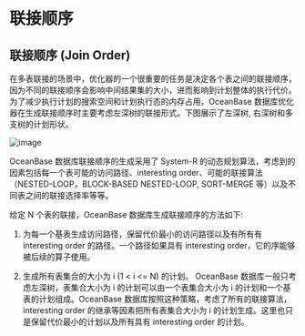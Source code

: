 联接顺序 
=========================





联接顺序 (Join Order) 
--------------------------

在多表联接的场景中，优化器的一个很重要的任务是决定各个表之间的联接顺序，因为不同的联接顺序会影响中间结果集的大小，进而影响到计划整体的执行代价。为了减少执行计划的搜索空间和计划执行态的内存占用，OceanBase 数据库优化器在生成联接顺序时主要考虑左深树的联接形式。下图展示了左深树, 右深树和多支树的计划形状。

![image](https://static-aliyun-doc.oss-accelerate.aliyuncs.com/assets/img/zh-CN/0788744061/p167293.png "image")



OceanBase 数据库联接顺序的生成采用了 System-R 的动态规划算法，考虑到的因素包括每一个表可能的访问路径、interesting order、可能的联接算法（NESTED-LOOP，BLOCK-BASED NESTED-LOOP, SORT-MERGE 等）以及不同表之间的联接选择率等等。

给定 N 个表的联接，OceanBase 数据库生成联接顺序的方法如下:

1. 为每一个基表生成访问路径，保留代价最小的访问路径以及有所有有 interesting order 的路径。一个路径如果具有 interesting order，它的序能够被后续的算子使用。

   

2. 生成所有表集合的大小为 i (1 \< i \<= N) 的计划。 OceanBase 数据库一般只考虑左深树，表集合大小为 i 的计划可以由一个表集合大小为 i 的计划和一个基表的计划组成。OceanBase 数据库按照这种策略，考虑了所有的联接算法，interesting order 的继承等因素把所有表集合大小为 i 的计划生成。这里也只是保留代价最小的计划以及所有具有 interesting order 的计划。

   




